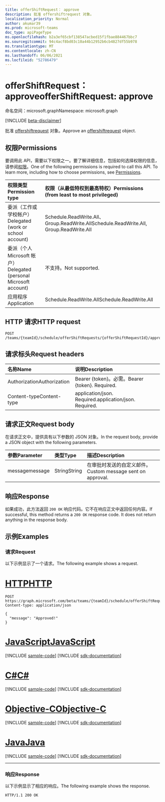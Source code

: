 ```yaml
---
title: offerShiftRequest： approve
description: 批准 offershiftrequest 对象。
localization_priority: Normal
author: akumar39
ms.prod: microsoft-teams
doc_type: apiPageType
ms.openlocfilehash: b2a3ef65cbf138547acbed15f1fbae884467bbc7
ms.sourcegitcommit: 94c4acf8bd03c10a44b12952b6cb4827df55b978
ms.translationtype: MT
ms.contentlocale: zh-CN
ms.lasthandoff: 06/06/2021
ms.locfileid: "52786479"
---
```

# <a name="offershiftrequest-approve"></a><span data-ttu-id="7c648-103">offerShiftRequest： approve</span><span class="sxs-lookup"><span data-stu-id="7c648-103">offerShiftRequest: approve</span></span>

<span data-ttu-id="7c648-104">命名空间：microsoft.graph</span><span class="sxs-lookup"><span data-stu-id="7c648-104">Namespace: microsoft.graph</span></span>

[!INCLUDE [beta-disclaimer](../../includes/beta-disclaimer.md)]

<span data-ttu-id="7c648-105">批准 [offershiftrequest](../resources/offershiftrequest.md) 对象。</span><span class="sxs-lookup"><span data-stu-id="7c648-105">Approve an [offershiftrequest](../resources/offershiftrequest.md) object.</span></span>

## <a name="permissions"></a><span data-ttu-id="7c648-106">权限</span><span class="sxs-lookup"><span data-stu-id="7c648-106">Permissions</span></span>

<span data-ttu-id="7c648-p101">要调用此 API，需要以下权限之一。要了解详细信息，包括如何选择权限的信息，请参阅[权限](/graph/permissions-reference)。</span><span class="sxs-lookup"><span data-stu-id="7c648-p101">One of the following permissions is required to call this API. To learn more, including how to choose permissions, see [Permissions](/graph/permissions-reference).</span></span>

| <span data-ttu-id="7c648-109">权限类型</span><span class="sxs-lookup"><span data-stu-id="7c648-109">Permission type</span></span>                        | <span data-ttu-id="7c648-110">权限（从最低特权到最高特权）</span><span class="sxs-lookup"><span data-stu-id="7c648-110">Permissions (from least to most privileged)</span></span> |
|:---------------------------------------|:--------------------------------------------|
| <span data-ttu-id="7c648-111">委派（工作或学校帐户）</span><span class="sxs-lookup"><span data-stu-id="7c648-111">Delegated (work or school account)</span></span>     | <span data-ttu-id="7c648-112">Schedule.ReadWrite.All、Group.ReadWrite.All</span><span class="sxs-lookup"><span data-stu-id="7c648-112">Schedule.ReadWrite.All, Group.ReadWrite.All</span></span> |
| <span data-ttu-id="7c648-113">委派（个人 Microsoft 帐户）</span><span class="sxs-lookup"><span data-stu-id="7c648-113">Delegated (personal Microsoft account)</span></span> | <span data-ttu-id="7c648-114">不支持。</span><span class="sxs-lookup"><span data-stu-id="7c648-114">Not supported.</span></span> |
| <span data-ttu-id="7c648-115">应用程序</span><span class="sxs-lookup"><span data-stu-id="7c648-115">Application</span></span>                            | <span data-ttu-id="7c648-116">Schedule.ReadWrite.All</span><span class="sxs-lookup"><span data-stu-id="7c648-116">Schedule.ReadWrite.All</span></span> |

## <a name="http-request"></a><span data-ttu-id="7c648-117">HTTP 请求</span><span class="sxs-lookup"><span data-stu-id="7c648-117">HTTP request</span></span>

<!-- { "blockType": "ignored" } -->

```http
POST /teams/{teamId}/schedule/offerShiftRequests/{offerShiftRequestId}/approve
```

## <a name="request-headers"></a><span data-ttu-id="7c648-118">请求标头</span><span class="sxs-lookup"><span data-stu-id="7c648-118">Request headers</span></span>

| <span data-ttu-id="7c648-119">名称</span><span class="sxs-lookup"><span data-stu-id="7c648-119">Name</span></span>          | <span data-ttu-id="7c648-120">说明</span><span class="sxs-lookup"><span data-stu-id="7c648-120">Description</span></span>   |
|:--------------|:--------------|
| <span data-ttu-id="7c648-121">Authorization</span><span class="sxs-lookup"><span data-stu-id="7c648-121">Authorization</span></span> | <span data-ttu-id="7c648-p102">Bearer {token}。必需。</span><span class="sxs-lookup"><span data-stu-id="7c648-p102">Bearer {token}. Required.</span></span> |
| <span data-ttu-id="7c648-124">Content-type</span><span class="sxs-lookup"><span data-stu-id="7c648-124">Content-type</span></span> | <span data-ttu-id="7c648-p103">application/json. Required.</span><span class="sxs-lookup"><span data-stu-id="7c648-p103">application/json. Required.</span></span> |

## <a name="request-body"></a><span data-ttu-id="7c648-127">请求正文</span><span class="sxs-lookup"><span data-stu-id="7c648-127">Request body</span></span>

<span data-ttu-id="7c648-128">在请求正文中，提供具有以下参数的 JSON 对象。</span><span class="sxs-lookup"><span data-stu-id="7c648-128">In the request body, provide a JSON object with the following parameters.</span></span>

| <span data-ttu-id="7c648-129">参数</span><span class="sxs-lookup"><span data-stu-id="7c648-129">Parameter</span></span>    | <span data-ttu-id="7c648-130">类型</span><span class="sxs-lookup"><span data-stu-id="7c648-130">Type</span></span>        | <span data-ttu-id="7c648-131">描述</span><span class="sxs-lookup"><span data-stu-id="7c648-131">Description</span></span> |
|:-------------|:------------|:------------|
|<span data-ttu-id="7c648-132">message</span><span class="sxs-lookup"><span data-stu-id="7c648-132">message</span></span>|<span data-ttu-id="7c648-133">String</span><span class="sxs-lookup"><span data-stu-id="7c648-133">String</span></span>|<span data-ttu-id="7c648-134">在审批时发送的自定义邮件。</span><span class="sxs-lookup"><span data-stu-id="7c648-134">Custom message sent on approval.</span></span>|

## <a name="response"></a><span data-ttu-id="7c648-135">响应</span><span class="sxs-lookup"><span data-stu-id="7c648-135">Response</span></span>

<span data-ttu-id="7c648-p104">如果成功，此方法返回 `200 OK` 响应代码。它不在响应正文中返回任何内容。</span><span class="sxs-lookup"><span data-stu-id="7c648-p104">If successful, this method returns a `200 OK` response code. It does not return anything in the response body.</span></span>

## <a name="examples"></a><span data-ttu-id="7c648-138">示例</span><span class="sxs-lookup"><span data-stu-id="7c648-138">Examples</span></span>

### <a name="request"></a><span data-ttu-id="7c648-139">请求</span><span class="sxs-lookup"><span data-stu-id="7c648-139">Request</span></span>

<span data-ttu-id="7c648-140">以下示例显示了一个请求。</span><span class="sxs-lookup"><span data-stu-id="7c648-140">The following example shows a request.</span></span>

# <a name="http"></a>[<span data-ttu-id="7c648-141">HTTP</span><span class="sxs-lookup"><span data-stu-id="7c648-141">HTTP</span></span>](#tab/http)
<!-- {
  "blockType": "request",
  "name": "offershiftrequest_approve"
}-->

```http
POST https://graph.microsoft.com/beta/teams/{teamId}/schedule/offerShiftRequests/{offerShiftRequestId}/approve
Content-type: application/json

{
  "message": "Approved!"
}
```
# <a name="javascript"></a>[<span data-ttu-id="7c648-142">JavaScript</span><span class="sxs-lookup"><span data-stu-id="7c648-142">JavaScript</span></span>](#tab/javascript)
[!INCLUDE [sample-code](../includes/snippets/javascript/offershiftrequest-approve-javascript-snippets.md)]
[!INCLUDE [sdk-documentation](../includes/snippets/snippets-sdk-documentation-link.md)]

# <a name="c"></a>[<span data-ttu-id="7c648-143">C#</span><span class="sxs-lookup"><span data-stu-id="7c648-143">C#</span></span>](#tab/csharp)
[!INCLUDE [sample-code](../includes/snippets/csharp/offershiftrequest-approve-csharp-snippets.md)]
[!INCLUDE [sdk-documentation](../includes/snippets/snippets-sdk-documentation-link.md)]

# <a name="objective-c"></a>[<span data-ttu-id="7c648-144">Objective-C</span><span class="sxs-lookup"><span data-stu-id="7c648-144">Objective-C</span></span>](#tab/objc)
[!INCLUDE [sample-code](../includes/snippets/objc/offershiftrequest-approve-objc-snippets.md)]
[!INCLUDE [sdk-documentation](../includes/snippets/snippets-sdk-documentation-link.md)]

# <a name="java"></a>[<span data-ttu-id="7c648-145">Java</span><span class="sxs-lookup"><span data-stu-id="7c648-145">Java</span></span>](#tab/java)
[!INCLUDE [sample-code](../includes/snippets/java/offershiftrequest-approve-java-snippets.md)]
[!INCLUDE [sdk-documentation](../includes/snippets/snippets-sdk-documentation-link.md)]

---


### <a name="response"></a><span data-ttu-id="7c648-146">响应</span><span class="sxs-lookup"><span data-stu-id="7c648-146">Response</span></span>

<span data-ttu-id="7c648-147">以下示例显示了相应的响应。</span><span class="sxs-lookup"><span data-stu-id="7c648-147">The following example shows the response.</span></span>
<!-- {
  "blockType": "response"
} -->

```http
HTTP/1.1 200 OK
```

<!-- uuid: 16cd6b66-4b1a-43a1-adaf-3a886856ed98
2019-02-04 14:57:30 UTC -->
<!-- {
  "type": "#page.annotation",
  "description": "offerShiftRequest: approve",
  "keywords": "",
  "section": "documentation",
  "tocPath": ""
}-->


